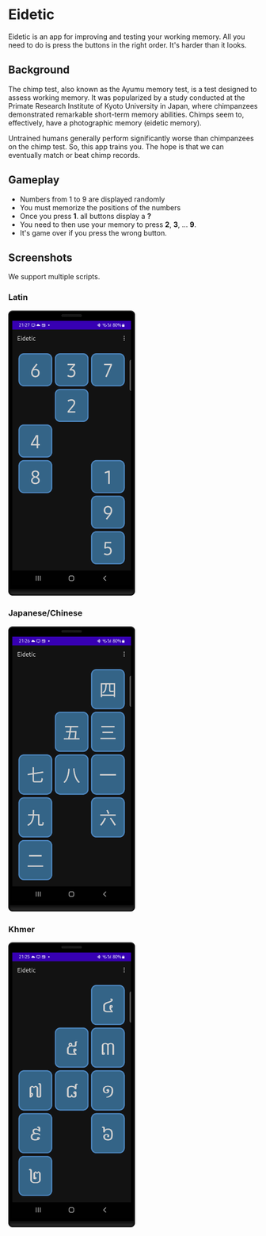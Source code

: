 # Eidetic

Eidetic is an app for improving and testing your working memory. All you need to do is press the buttons in the right order.
It's harder than it looks.

## Background

The chimp test, also known as the Ayumu memory test, is a test designed to assess working memory.
It was popularized by a study conducted at the Primate Research Institute of Kyoto University in Japan, where chimpanzees demonstrated remarkable short-term memory abilities.
Chimps seem to, effectively, have a photographic memory (eidetic memory).

Untrained humans generally perform significantly worse than chimpanzees on the chimp test. So, this app trains you.
The hope is that we can eventually match or beat chimp records.

## Gameplay

- Numbers from 1 to 9 are displayed randomly
- You must memorize the positions of the numbers
- Once you press **1**. all buttons display a **?**
- You need to then use your memory to press **2**, **3**, ... **9**.
- It's game over if you press the wrong button.

## Screenshots

We support multiple scripts.

### Latin
<img src="https://github.com/hathibelagal-dev/Eidetic-Memory-Trainer/blob/main/screenshots/latin.png?raw=true" style="width: 256px;"/>

### Japanese/Chinese
<img src="https://github.com/hathibelagal-dev/Eidetic-Memory-Trainer/blob/main/screenshots/japanese.png?raw=true" style="width: 256px;"/>

### Khmer
<img src="https://github.com/hathibelagal-dev/Eidetic-Memory-Trainer/blob/main/screenshots/khmer.png?raw=true" style="width: 256px;"/>
